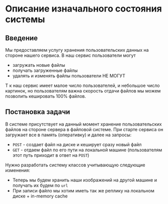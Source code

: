 # Описание изначального состояния системы

## Введение

Мы предоставляем услугу хранения пользовательских данных на стороне нашего сервиса.
В наш сервис пользователи могут

* загружать новые файлы
* получать загруженные файлы
* удалять и изменять файлы пользователи НЕ МОГУТ

Т к наш сервис имеет малое число пользователей, и небольшое число картинок, но пользователям важна скорость отдачи
файлов мы можем позволить кешировать 100% файлов. 

## Постановка задачи

В системе присутствует на данный момент хранение пользовательских файлов на стороне сервера в файловой системе.
При старте сервиса он загружает все в память (оперативку) и далее на запросы:

* `POST` - создает файл на диске и кеширует сразу новый файл
* `GET` - отдаем файл по его пути на локальной машине (пользователям этот путь приходит в ответ на `POST`)

Нужно разработать систему классов учитывающую следующие изменения:

* Теперь мы будем хранить наши изображений на другой машине и получать их будем по `url`
* При записи файло мы хотим иметь так же реплику на локальном диске + in-memory cache
